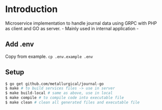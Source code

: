 # Introduction
Microservice implementation to handle journal data using GRPC with PHP as client and GO as server. - Mainly used in internal application -

## Add .env
Copy from example. `cp .env.example .env`

## Setup
```bash
$ go get github.com/metallurgical/journal-go
$ make # to build services files -> use in server
$ make build-local # same as above, use in local
$ make compile # to compile code into executable file
$ make clean # clean all generated files and executable file 
```